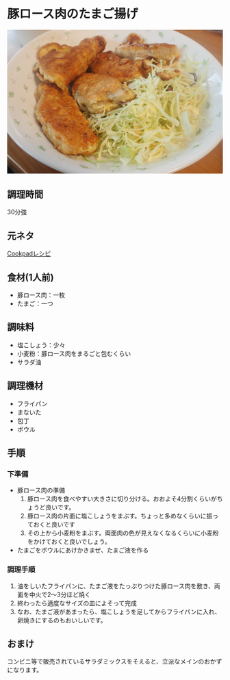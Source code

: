 # 豚ロース肉のたまご揚げ

![調理写真](豚ロース肉のたまご揚げ.jpg)

## 調理時間

30分強

## 元ネタ

[Cookpadレシピ](https://cookpad.com/recipe/3071459)

## 食材(1人前)

* 豚ロース肉：一枚
* たまご：一つ

## 調味料

* 塩こしょう：少々
* 小麦粉：豚ロース肉をまるごと包むくらい
* サラダ油

## 調理機材

* フライパン
* まないた
* 包丁
* ボウル

## 手順

### 下準備

* 豚ロース肉の準備
  1. 豚ロース肉を食べやすい大きさに切り分ける。おおよそ4分割くらいがちょうど良いです。
  1. 豚ロース肉の片面に塩こしょうをまぶす。ちょっと多めなくらいに振っておくと良いです
  1. その上から小麦粉をまぶす。両面肉の色が見えなくなるくらいに小麦粉をかけておくと良いでしょう。
* たまごをボウルにあけかきまぜ、たまご液を作る

### 調理手順

1. 油をしいたフライパンに、たまご液をたっぷりつけた豚ロース肉を敷き、両面を中火で2～3分ほど焼く
1. 終わったら適度なサイズの皿によそって完成
1. なお、たまご液があまったら、塩こしょうを足してからフライパンに入れ、卵焼きにするのもおいしいです。

## おまけ

コンビニ等で販売されているサラダミックスをそえると、立派なメインのおかずになります。
